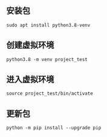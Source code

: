 ## 安装包
```shell script
sudo apt install python3.8-venv
```

## 创建虚拟环境

```shell script
python3.8 -m venv project_test
```

## 进入虚拟环境

```shell script
source project_test/bin/activate
```

## 更新包

```shell script
python -m pip install --upgrade pip
```

